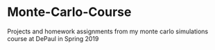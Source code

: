 # Monte-Carlo-Course
Projects and homework assignments from my monte carlo simulations course at DePaul in Spring 2019
